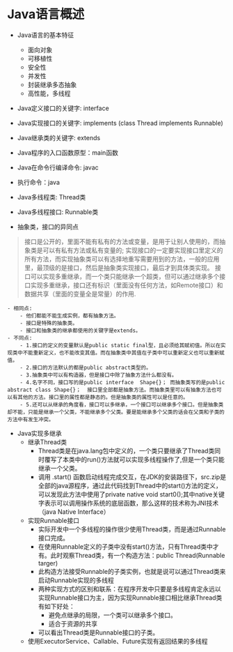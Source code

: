 # Java语言概述

- Java语言的基本特征
	- 面向对象
	- 可移植性
	- 安全性
	- 并发性
	- 封装继承多态抽象
	- 高性能，多线程

- Java定义接口的关键字: interface
- Java实现接口的关键字: implements (class Thread implements Runnable)
- Java继承类的关键字:  extends 

- Java程序的入口函数原型：main函数
- Java在命令行编译命令: javac
- 执行命令：java

- Java多线程类: Thread类
- Java多线程接口: Runnable类

- 抽象类，接口的异同点

 > 接口是公开的，里面不能有私有的方法或变量，是用于让别人使用的，而抽象类是可以有私有方法或私有变量的;
   实现接口的一定要实现接口里定义的所有方法，而实现抽象类可以有选择地重写需要用到的方法，一般的应用里，最顶级的是接口，然后是抽象类实现接口，最后才到具体类实现。
   接口可以实现多重继承，而一个类只能继承一个超类，但可以通过继承多个接口实现多重继承，接口还有标识（里面没有任何方法，如Remote接口）和数据共享（里面的变量全是常量）的作用.

	- 相同点:
		- 他们都能不能生成实例，都有抽象方法。 
		- 接口是特殊的抽象类。  
		- 接口和抽象类的继承都使用的关键字是extends。
	- 不同点:
		- 1.接口的定义的变量默认是public static final型，且必须给其赋初值。所以在实现类中不能重新定义，也不能改变其值。而在抽象类中其值在子类中可以重新定义也可以重新赋值。  
		- 2.接口的方法默认的都是public abstract类型的。  
		- 3.抽象类中可以有构造器，但是接口中除了抽象方法什么都没有。 
		- 4.名字不同，接口写的是public interface  Shape{}； 而抽象类写的是public  abstract class Shape{}；  接口里全部都是抽象方法。而抽象类里可以有抽象方法也可以有其他的方法。接口里的属性都是静态的。但是抽象类的属性可以是任意的。 
		- 5.还可以从继承的角度看，接口可以多继承，一个接口可以继承多个接口。但是抽象类却不能，只能是继承一个父类，不能继承多个父类。要是能继承多个父类的话会在父类和子类的方法中有发生冲突。

- Java实现多继承
	- 继承Thread类 
		- Thread类是在java.lang包中定义的，一个类只要继承了Thread类同时覆写了本类中的run()方法就可以实现多线程操作了,但是一个类只能继承一个父类。
		- 调用 .start() 函数启动线程完成交互，在JDK的安装路径下，src.zip是全部的java源程序，通过此代码找到Thread中的start()方法的定义，可以发现此方法中使用了private native void start0();其中native关键字表示可以调用操作系统的底层函数，那么这样的技术称为JNI技术（java Native Interface）
	- 实现Runnable接口
		- 实际开发中一个多线程的操作很少使用Thread类，而是通过Runnable接口完成。
		- 在使用Runnable定义的子类中没有start()方法，只有Thread类中才有。此时观察Thread类，有一个构造方法：public Thread(Runnable targer)
		- 此构造方法接受Runnable的子类实例，也就是说可以通过Thread类来启动Runnable实现的多线程
		- 两种实现方式的区别和联系：在程序开发中只要是多线程肯定永远以实现Runnable接口为主，因为实现Runnable接口相比继承Thread类有如下好处：
			- 避免点继承的局限，一个类可以继承多个接口。
			- 适合于资源的共享
		- 可以看出Thread类是Runnable接口的子类。
	- 使用ExecutorService、Callable、Future实现有返回结果的多线程